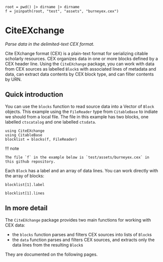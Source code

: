 ```@setup simple
root = pwd() |> dirname |> dirname
f = joinpath(root, "test", "assets", "burneyex.cex")
```


# CiteEXchange

*Parse data in the delimited-text CEX format.*


Cite EXchange format (CEX) is a plain-text format for serializing citable scholarly resources. CEX organizes data in one or more blocks defined by a CEX header line.  Using the `CiteEXchange` package, you can work with data from CEX sources as labelled `Block`s with associated lines of metadata and data, can extract data contents by CEX block type, and can filter contents by URN.



## Quick introduction

You can use the `blocks` function to read source data into a Vector of `Block` objects.  This example using the `FileReader` type from `CitableBase` to indiate we should from a local file. The file in this example has two blocks, one labelled `ctscatalog` and one labelled `ctsdata`.


```@example simple
using CiteEXchange
using CitableBase
blocklist = blocks(f, FileReader)
```

!!! note

    The file `f` in the example below is `test/assets/burneyex.cex` in this github repository.


Each `Block` has a label and an array of data lines.  You can work directly with the array of blocks:

```
blocklist[1].label
```

```
blocklist[1].lines
```


## In more detail

The `CiteEXchange` package provides two main functions for working with CEX data:

- the `blocks` function parses and filters CEX sources into lists of `Block`s
- the `data` function parses and filters CEX sources, and extracts only the data lines from the resulting `Block`s


They are documented on the following pages.